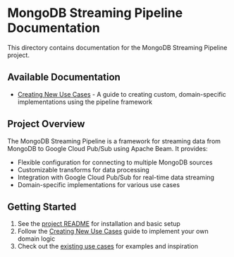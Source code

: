 # MongoDB Streaming Pipeline Documentation

This directory contains documentation for the MongoDB Streaming Pipeline project.

## Available Documentation

- [Creating New Use Cases](creating_new_use_cases.md) - A guide to creating custom, domain-specific implementations using the pipeline framework

## Project Overview

The MongoDB Streaming Pipeline is a framework for streaming data from MongoDB to Google Cloud Pub/Sub using Apache Beam. It provides:

- Flexible configuration for connecting to multiple MongoDB sources
- Customizable transforms for data processing
- Integration with Google Cloud Pub/Sub for real-time data streaming
- Domain-specific implementations for various use cases

## Getting Started

1. See the [project README](../README.md) for installation and basic setup
2. Follow the [Creating New Use Cases](creating_new_use_cases.md) guide to implement your own domain logic
3. Check out the [existing use cases](../use_cases) for examples and inspiration 